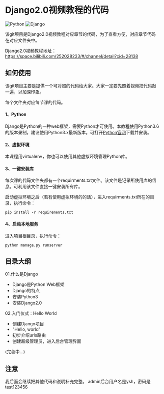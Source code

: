 # Django2.0视频教程的代码
![Python](https://img.shields.io/badge/Python-3.x-519dd9.svg)
![Django](https://img.shields.io/badge/Django-2.x-519dd9.svg)

该git项目是Django2.0视频教程对应章节的代码，为了查看方便，对应章节代码在对应文件夹中。

Django2.0视频教程地址：https://space.bilibili.com/252028233/#/channel/detail?cid=28138

## 如何使用
该git项目主要是提供一个可对照的代码给大家。大家一定要先照着视频把代码敲一遍，以加深印象。

每个文件夹对应每节课的代码。

#### 1、Python
Django是Python的一种web框架，需要Python才可使用。本教程使用Python3.6的版本录制，建议使用Python3.x最新版本。可打开[Python官网](https://www.python.org/downloads/)下载并安装。

#### 2、虚拟环境
本课程用virtualenv，你也可以使用其他虚拟环境管理Python库。

#### 3、一键安装库
每次课的代码文件夹都有一个requirments.txt文件。该文件是记录所使用库的信息。可利用该文件直接一键安装所有库。

启动虚拟环境之后（若有使用虚拟环境的的话），进入requirments.txt所在的目录，执行命令：

```pip install -r requirements.txt```

#### 4、启动本地服务
进入项目根目录，执行命令：

```python manage.py runserver```

## 目录大纲
01.什么是Django
<ul>
	<li>Django是Python Web框架</li>
    <li>Django的特点</li>
    <li>安装Python3</li>
    <li>安装Django2.0</li>
</ul>
02.入门仪式：Hello World
<ul>
    <li>创建Django项目</li>
    <li>"Hello, world"</li>
    <li>初步介绍urls路由</li>
    <li>创建超级管理员，进入后台管理界面</li>
</ul>
(完善中...)

## 注意
我后面会继续把其他代码和说明补充完整。
admin后台用户名是ysh，密码是test123456
